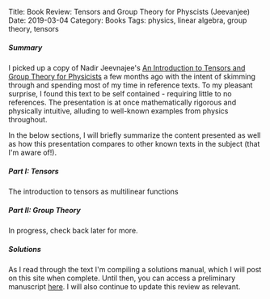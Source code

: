 Title: Book Review: Tensors and Group Theory for Physcists (Jeevanjee)
Date: 2019-03-04
Category: Books
Tags: physics, linear algebra, group theory, tensors


##### Summary
I picked up a copy of Nadir Jeevnajee's [An Introduction to Tensors and Group Theory for Physicists](https://www.amazon.com/Introduction-Tensors-Group-Theory-Physicists/dp/3319147935/ref=sr_1_3?keywords=jeevanjee&qid=1551765862&s=gateway&sr=8-3)
a few months ago with the intent of skimming through and spending most of my time in reference texts. To my pleasant
surprise, I found this text to be self contained - requiring little to no references. The presentation is at once mathematically rigorous 
and physically intuitive, alluding to well-known examples from physics throughout.

In the below sections, I will briefly summarize the content presented as well as how this presentation compares to other known
texts in the subject (that I'm aware of!). 


##### Part I: Tensors
The introduction to tensors as multilinear functions 


##### Part II: Group Theory
In progress, check back later for more.


##### Solutions
As I read through the text I'm compiling a solutions manual, which I will post on this site when complete. Until then,
you can access a preliminary manuscript [here]({static}/pdfs/solns/jeevanjee.pdf). I will also continue to update this review
as relevant.

